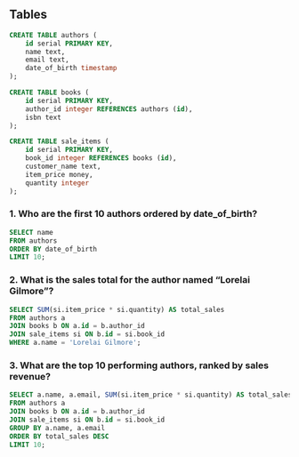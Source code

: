 ## Tables
```sql
CREATE TABLE authors (
    id serial PRIMARY KEY,
    name text,
    email text,
    date_of_birth timestamp
);

CREATE TABLE books (
    id serial PRIMARY KEY,
    author_id integer REFERENCES authors (id),
    isbn text
);

CREATE TABLE sale_items (
    id serial PRIMARY KEY,
    book_id integer REFERENCES books (id),
    customer_name text,
    item_price money,
    quantity integer
);
```
### 1. Who are the first 10 authors ordered by date_of_birth?
```SQL
SELECT name
FROM authors
ORDER BY date_of_birth
LIMIT 10;
```

### 2. What is the sales total for the author named “Lorelai Gilmore”?
```SQL
SELECT SUM(si.item_price * si.quantity) AS total_sales
FROM authors a
JOIN books b ON a.id = b.author_id
JOIN sale_items si ON b.id = si.book_id
WHERE a.name = 'Lorelai Gilmore';
```

### 3. What are the top 10 performing authors, ranked by sales revenue?
```SQL
SELECT a.name, a.email, SUM(si.item_price * si.quantity) AS total_sales
FROM authors a
JOIN books b ON a.id = b.author_id
JOIN sale_items si ON b.id = si.book_id
GROUP BY a.name, a.email
ORDER BY total_sales DESC
LIMIT 10;
```